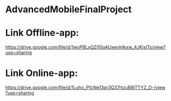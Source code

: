 # AdvancedMobileFinalProject
# Link Offline-app: 
https://drive.google.com/file/d/1woPBLxQZj10oAUxevinIkxw_4JKislTs/view?usp=sharing 

# Link Online-app:
https://drive.google.com/file/d/1Luho_P1cNe13pr3Q37rtzuB8ITTYZ_D-/view?usp=sharing